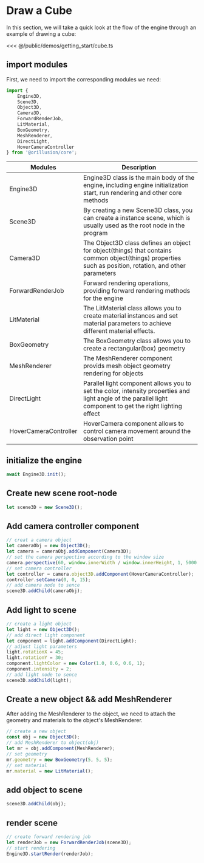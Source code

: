 # Draw a Cube

In this section, we will take a quick look at the flow of the engine through an example of drawing a cube:

<Demo src="/demos/getting_start/cube.ts"></Demo>

<<< @/public/demos/getting_start/cube.ts

## import modules

First, we need to import the corresponding modules we need:

```ts
import {
    Engine3D,
    Scene3D,
    Object3D,
    Camera3D,
    ForwardRenderJob,
    LitMaterial,
    BoxGeometry,
    MeshRenderer,
    DirectLight,
    HoverCameraController
} from '@orillusion/core';
```

| Modules               | Description                                                                                                                                                 |
|-----------------------|-------------------------------------------------------------------------------------------------------------------------------------------------------------|
| Engine3D              | Engine3D class is the main body of the engine, including engine initialization start, run rendering and other core methods                                  |
| Scene3D               | By creating a new Scene3D class, you can create a instance scene, which is usually used as the root node in the program                                     |
| Camera3D              | The Object3D class defines an object for object(things) that contains common object(things) properties such as position, rotation, and other parameters     |
| ForwardRenderJob      | Forward rendering operations, providing forward rendering methods for the engine                                                                            |
| LitMaterial           | The LitMaterial class allows you to create material instances and set material parameters to achieve different material effects.                            |
| BoxGeometry           | The BoxGeometry class allows you to create a rectangular(box) geometry                                                                                      |
| MeshRenderer          | The MeshRenderer component provids mesh object geometry rendering for objects                                                                               |
| DirectLight           | Parallel light component allows you to set the color, intensity properties and light angle of the parallel light component to get the right lighting effect |
| HoverCameraController | HoverCamera component allows to control camera movement around the observation point                                                                        |

## initialize the engine

```ts
await Engine3D.init();
```

## Create new scene root-node

```ts
let scene3D = new Scene3D();
```

## Add camera controller component

```ts
// creat a camera object
let cameraObj = new Object3D();
let camera = cameraObj.addComponent(Camera3D);
// set the camera perspective according to the window size
camera.perspective(60, window.innerWidth / window.innerHeight, 1, 5000.0);
// set camera controller
let controller = camera.object3D.addComponent(HoverCameraController);
controller.setCamera(0, 0, 15);
// add camera node to sence
scene3D.addChild(cameraObj);
```

## Add light to scene

```ts
// create a light object
let light = new Object3D();
// add direct light component
let component = light.addComponent(DirectLight);
// adjust light parameters
light.rotationX = 45;
light.rotationY = 30;
component.lightColor = new Color(1.0, 0.6, 0.6, 1);
component.intensity = 2;
// add light node to sence
scene3D.addChild(light);
```

## Create a new object && add MeshRenderer

After adding the MeshRenderer to the object, we need to attach the geometry and materials to the object's MeshRenderer.

```ts
// create a new object
const obj = new Object3D();
// add MeshRenderer to object(obj)
let mr = obj.addComponent(MeshRenderer);
// set geometry
mr.geometry = new BoxGeometry(5, 5, 5);
// set material
mr.material = new LitMaterial();
```

## add object to scene

```ts
scene3D.addChild(obj);
```

## render scene

```ts
// create forward rendering job
let renderJob = new ForwardRenderJob(scene3D);
// start rendering
Engine3D.startRender(renderJob);
```